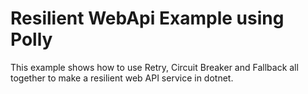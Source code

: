 # Resilient WebApi Example using Polly

This example shows how to use Retry, Circuit Breaker and Fallback all together to make a resilient web API service in dotnet. 
